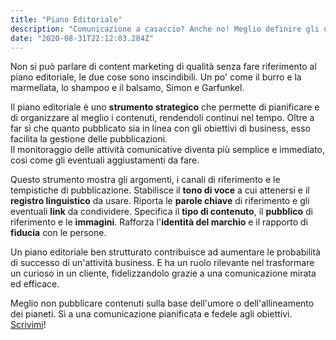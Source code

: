 ```yaml
---
title: "Piano Editoriale"
description: "Comunicazione a casaccio? Anche no! Meglio definire gli obiettivi, pianificare le attività e pubblicare con metodo."
date: "2020-08-31T22:12:03.284Z"
---
```


Non si può parlare di content marketing di qualità senza fare riferimento al piano editoriale, le due cose sono inscindibili.
Un po' come il burro e la marmellata, lo shampoo e il balsamo, Simon e Garfunkel.

Il piano editoriale è uno **strumento strategico** che permette di pianificare e di organizzare al meglio i contenuti, rendendoli continui nel tempo.
Oltre a far sì che quanto pubblicato sia in linea con gli obiettivi di business, esso facilita la gestione delle pubblicazioni.<br/> 
Il monitoraggio delle attività comunicative diventa più semplice e immediato, così come gli eventuali aggiustamenti da fare.

Questo strumento mostra gli argomenti, i canali di riferimento e le tempistiche di pubblicazione. Stabilisce il **tono di voce** a cui attenersi e il **registro linguistico** da usare. Riporta le **parole chiave** di riferimento e gli eventuali **link** da condividere. Specifica il **tipo di contenuto**, il **pubblico** di riferimento e le **immagini**. Rafforza l'**identità del marchio** e il rapporto di **fiducia** con le persone.

Un piano editoriale ben strutturato contribuisce ad aumentare le probabilità di successo di un'attività business. E ha un ruolo rilevante nel trasformare un curioso in un cliente, fidelizzandolo grazie a una comunicazione mirata ed efficace.

Meglio non pubblicare contenuti sulla base dell'umore o dell'allineamento dei pianeti. Sì a una comunicazione pianificata e fedele agli obiettivi.<br/>
[Scrivimi](/contact)!
